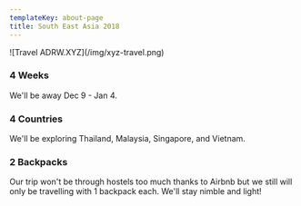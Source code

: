 ```yaml
---
templateKey: about-page
title: South East Asia 2018
---
```

!\[Travel ADRW.XYZ](/img/xyz-travel.png)

### 4 Weeks

We'll be away Dec 9 - Jan 4.

### 4 Countries

We'll be exploring Thailand, Malaysia, Singapore, and Vietnam.

### 2 Backpacks

Our trip won't be through hostels too much thanks to Airbnb but we still will only be travelling with 1 backpack each. We'll stay nimble and light!
